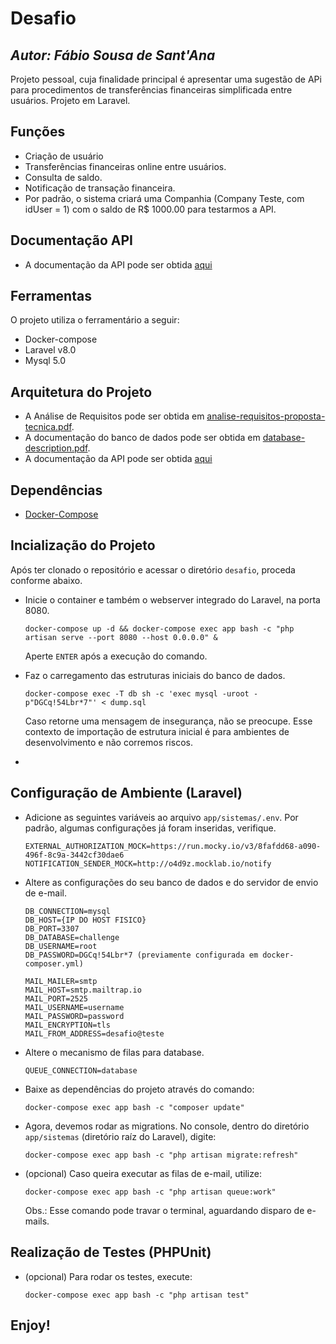 # Desafio
## _Autor: Fábio Sousa de Sant'Ana_

Projeto pessoal, cuja finalidade principal é apresentar uma sugestão de APi para procedimentos de transferências financeiras simplificada entre usuários. Projeto em Laravel.

## Funções

- Criação de usuário 
- Transferências financeiras online entre usuários.
- Consulta de saldo.
- Notificação de transação financeira.
- Por padrão, o sistema criará uma Companhia (Company Teste, com idUser = 1) com o saldo de R$ 1000.00 para testarmos a API.

## Documentação API

 - A documentação da API pode ser obtida <a href="https://documenter.getpostman.com/view/13833204/UVJcnH87" target="_blank">aqui</a>

## Ferramentas

O projeto utiliza o ferramentário a seguir:

- Docker-compose
- Laravel v8.0
- Mysql 5.0


## Arquitetura do Projeto

 - A Análise de Requisitos pode ser obtida em <a href="analise-requisitos-proposta-tecnica.pdf">analise-requisitos-proposta-tecnica.pdf</a>.
 - A documentação do banco de dados pode ser obtida em <a href="database-description.pdf">database-description.pdf</a>.
 - A documentação da API pode ser obtida <a href="https://documenter.getpostman.com/view/13833204/UVJcnH87" target="_blank">aqui</a>


## Dependências

- <a href="https://docs.docker.com/compose/">Docker-Compose</a>

## Incialização do Projeto

Após ter clonado o repositório e acessar o diretório ```desafio```, proceda conforme abaixo.

- Inicie o container e também o webserver integrado do Laravel, na porta 8080.
    ```
    docker-compose up -d && docker-compose exec app bash -c "php artisan serve --port 8080 --host 0.0.0.0" &
    ```
    Aperte ```ENTER``` após a execução do comando.
    
- Faz o carregamento das estruturas iniciais do banco de dados.

    ```
    docker-compose exec -T db sh -c 'exec mysql -uroot -p"DGCq!54Lbr*7"' < dump.sql
    ```

    Caso retorne uma mensagem de insegurança, não se preocupe. Esse contexto de importação de estrutura inicial é para ambientes de desenvolvimento e não corremos riscos.
-     
    
## Configuração de Ambiente (Laravel)

- Adicione as seguintes variáveis ao arquivo ```app/sistemas/.env```. Por padrão, algumas configurações já foram inseridas, verifique.

    ```
    EXTERNAL_AUTHORIZATION_MOCK=https://run.mocky.io/v3/8fafdd68-a090-496f-8c9a-3442cf30dae6
    NOTIFICATION_SENDER_MOCK=http://o4d9z.mocklab.io/notify
    ```

- Altere as configurações do seu banco de dados e do servidor de envio de e-mail.

    ```
    DB_CONNECTION=mysql
    DB_HOST={IP DO HOST FISICO}
    DB_PORT=3307
    DB_DATABASE=challenge
    DB_USERNAME=root
    DB_PASSWORD=DGCq!54Lbr*7 (previamente configurada em docker-composer.yml)

    MAIL_MAILER=smtp
    MAIL_HOST=smtp.mailtrap.io
    MAIL_PORT=2525
    MAIL_USERNAME=username
    MAIL_PASSWORD=password
    MAIL_ENCRYPTION=tls
    MAIL_FROM_ADDRESS=desafio@teste
    ```

- Altere o mecanismo de filas para database.
    ```
    QUEUE_CONNECTION=database
    ```

- Baixe as dependências do projeto através do comando:

    ```
    docker-compose exec app bash -c "composer update"
    ```    

- Agora, devemos rodar as migrations. No console, dentro do diretório ```app/sistemas``` (diretório raíz do Laravel), digite:

    ```
    docker-compose exec app bash -c "php artisan migrate:refresh"
    ```

- (opcional) Caso queira executar as filas de e-mail, utilize:
    ```
    docker-compose exec app bash -c "php artisan queue:work"
    ```

    Obs.: Esse comando pode travar o terminal, aguardando disparo de e-mails.

## Realização de Testes (PHPUnit)

- (opcional) Para rodar os testes, execute:

    ```
    docker-compose exec app bash -c "php artisan test"
    ```
    

## Enjoy!